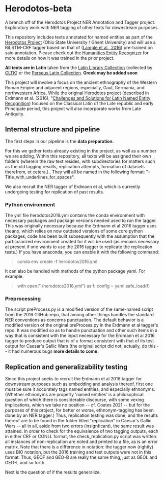 # Herodotos-beta
A branch off of the Herodotos Project NER Annotation and Tagger project. 
Exploratory work with NER tagging of other texts for downstream purposes.

This repository includes texts annotated for named entities as part of the [Herodotos Project](https://u.osu.edu/herodotos/) (Ohio State University / Ghent University) and will use a BiLSTM-CRF tagger based on that of ([Lample et al., 2016](https://arxiv.org/abs/1603.01360)) pre-trained on said annotation. 
Please check out the [Humanities Entity Recognizer](https://github.com/alexerdmann/HER) for more details on how it was trained in the prior project.

**All texts are in Latin** taken from the [Latin Library Collection](https://www.thelatinlibrary.com) (collected by [CLTK](https://github.com/cltk/latin_text_latin_library)) or the [Perseus Latin Collection](http://www.perseus.tufts.edu/hopper/collection?collection=Perseus:collection:Greco-Roman).
**Greek may be added soon** 

This project will involve a focus on the ancient ethnography of the Western Roman Empire and adjacent regions, especially, Gaul, Germania, and northwestern Africa. 
While the original Herodotos project (described in Erdmann et al. (2016), "[Challenges and Solutions for Latin Named Entity Recognition](http://www.aclweb.org/anthology/W16-4012)) focused on the Classical Latin of the Late republic and early Principate period, this project will also incorporate works from Late Antiquity.

## Internal structure and pipeline

The first steps in our pipeline is the **data preparation.**

For this we gather texts already existing in the project, as well as a number we are adding. 
Within this repository, all texts will be assigned their own folders (wherein the raw text resides, with subdirectories for matters such as the old tagging results, replication attempts, formation of datasets therefrom, et cetera.).. 
They will all be named in the following format: "<Author>-Title_with_underlines_for_spaces".

We also recruit the NER tagger of Erdmann et al, which is currently undergoing testing for replication of past results. 

### Python environment 

The yml file herodotos2016.yml contains the conda environment with necessary packages and package versions needed used to run the tagger. 
This was originally necessary because the Erdmann et al 2016 tagger uses theano, which relies on now outdated versions of some core python packages; code has been built subsequently with the assumption that the particularized environment created for it will be used (as remains necessary at present if one wants to use the 2016 tagger to replicate the replication tests.)
If you have anaconda, you can enable it with the following command: 

> conda env create -f herodotos2016.yml

It can also be handled with methods of the python package yaml. For example: 

> with open("./herodotos2016.yml") as f: 
> 	config = yaml.safe_load(f)

### Preprocessing 
The script preProcess.py is a modified version of the same-named script from the 2016 GitHub repo, that among other things handles the standard NER conventions as concerns punctuation. 
The default behavior is a modified version of the original preProcess.py in the Erdmann et al tagger's repo.
It was modified so as to handle punctuation and other such items in a way that is consistent with the input necessary for the Erdmann et al 2016 tagger to produce output that is of a format consistent with that of its test output for Caesar's Gallic Wars (the original script did not, actually, do this -- it had numerous bugs 
**more details to come.** 

## Replication and generalizability testing

Since this project seeks to recruit the Erdmann et al 2016 tagger for downstream purposes such as embedding and analysis thereof, first one must be sure it accurately tags named entities, and especially ethnonyms. 
(Whether ethnonyms are properly 'named entities' is a philosophical question of which there is considerable discourse, with some vexing implications, which we take no position -- cf. Coates 2021 -- but for the purposes of this project, for better or worse, ethnonym-tagging has been done by an NER tagger.) 
Thus, replication testing was done, and the results thereof are to be found in the folder titled "replication" in Caesar's Gallic Wars -- all in all, aside from two errors (insignficant), the same result was attained. 
In order to check for the equivalence of two tagging outputs, each in either CRF or CONLL format, the check_replication.py script was written: all instances of non-replication are noted and printed to a file, as is an error matrix.
Note that there is a difference in notation: the tagger now (rightly) uses BIO notation, but the 2016 training and test outputs were not in this format. 
Thus, GEOF and GEO-B are really the same thing, just as GEOL and GEO-I, and so forth. 

Next is the question of if the results generalize. 
